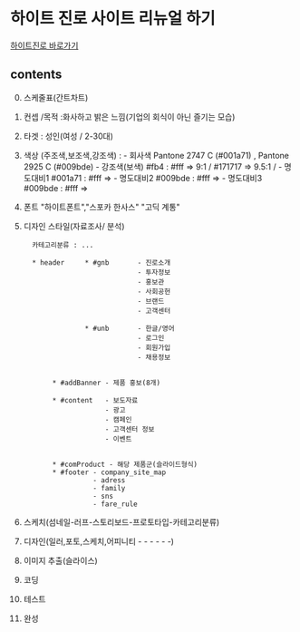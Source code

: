 # 하이트 진로 사이트 리뉴얼 하기
[하이트진로 바로가기](http://www.hitejinro.com/main.asp)

## contents

0. 스케줄표(간트차트)

1. 컨셉 /목적 :화사하고 밝은 느낌(기업의 회식이 아닌 즐기는 모습)

2. 타겟 : 성인(여성 / 2-30대)

3. 색상 (주조색,보조색,강조색) : 
       - 회사색  Pantone 2747 C (#001a71) , Pantone 2925 C (#009bde)
       - 강조색(보색) #fb4 :  #fff => 9:1 / #171717 => 9.5:1 /
       - 명도대비1 #001a71 :  #fff =>
       - 명도대비2 #009bde :  #fff =>
       - 명도대비3 #009bde :  #fff =>

4. 폰트 "하이트폰트","스포카 한사스" "고딕 계통"

5. 디자인 스타일(자료조사/ 분석)



         카테고리분류 : ...
             
         * header     * #gnb       - 진로소개
                                   - 투자정보
                                   - 홍보관
                                   - 사회공헌
                                   - 브랜드
                                   - 고객센터

                      * #unb       - 한글/영어
                                   - 로그인
                                   - 회원가입
                                   - 채용정보


              * #addBanner - 제품 홍보(8개)
              
              * #content   - 보도자료
                           - 광고
                           - 캠페인
                           - 고객센터 정보
                           - 이벤트
              

              * #comProduct - 해당 제품군(슬라이드형식)
              * #footer - company_site_map
                        - adress
                        - family
                        - sns
                        - fare_rule


6. 스케치(섬네일-러프-스토리보드-프로토타입-카테고리분류)

7. 디자인(일러,포토,스케치,어피니티 - - - - - -)

8. 이미지 추출(슬라이스)

9. 코딩

10. 테스트

11. 완성









